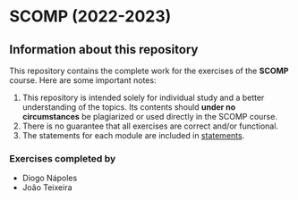 # SCOMP (2022-2023)

## Information about this repository

This repository contains the complete work for the exercises of the **SCOMP** course. Here are some important notes:

1. This repository is intended solely for individual study and a better understanding of the topics. Its contents should **under no circumstances** be plagiarized or used directly in the SCOMP course.
2. There is no guarantee that all exercises are correct and/or functional.
3. The statements for each module are included in [statements](/enunciados/).

### Exercises completed by

- Diogo Nápoles
- João Teixeira
